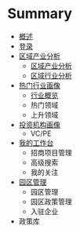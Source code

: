 # Summary

* [概述](README.md)
* [登录](chapter1.md)
* [区域产业分析](qu-yu-chan-ye-fen-xi.md)
  * [区域产业分析](qu-yu-chan-ye-fen-xi/qu-yu-xing-ye-fen-xi.md)
  * [区域行业分析](qu-yu-chan-ye-fen-xi/qu-yu-xing-ye-fen-xi.md)
* [热门行业画像](re-men-xing-ye-hua-xiang.md)
  * [行业概览](re-men-xing-ye-hua-xiang/xing-ye-gai-lan.md)
  * 热门领域
  * 上升领域
* [投资机构画像](tou-zi-ji-gou-hua-xiang.md)
  * VC/PE
* [我的工作台](wo-de-gong-zuo-tai.md)
  * 招商项目管理
  * 高级搜索
  * 我的关注
* [园区管理](yuan-qu-guan-li.md)
  * 园区管理
  * 园区政策管理
  * 入驻企业
* 政策库

